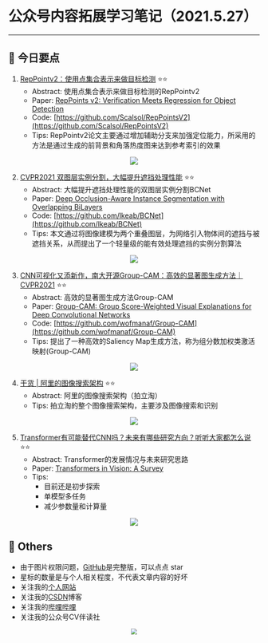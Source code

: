 # 公众号内容拓展学习笔记（2021.5.27）

------



## :paperclip:  今日要点

1. [RepPointv2：使用点集合表示来做目标检测](https://mp.weixin.qq.com/s/agXb87YuHESpJm7JaMB2jQ)         :star::star:
   - Abstract: 使用点集合表示来做目标检测的RepPointv2
   - Paper: [RepPoints v2: Verification Meets Regression for Object Detection](https://arxiv.org/pdf/2007.08508.pdf)
   - Code: [https://github.com/Scalsol/RepPointsV2](https://github.com/Scalsol/RepPointsV2)
   - Tips:  RepPointv2论文主要通过增加辅助分支来加强定位能力，所采用的方法是通过生成的前背景和角落热度图来达到参考索引的效果

<div align=center><img src="https://mmbiz.qpic.cn/mmbiz_png/KYSDTmOVZvpdhaj3PgHIK1afk3czhxgcmdywGvInGJF8QkqliaUlxKe6YMYb3cPOrQK9WzXxJZdI8vDcMgH6E3A/640?wx_fmt=png&tp=webp&wxfrom=5&wx_lazy=1&wx_co=1" style='zoom:100%'>
</div>


2. [CVPR2021 双图层实例分割，大幅提升遮挡处理性能](https://mp.weixin.qq.com/s/LL3uw1ZVxio20wrvzM8Vag)       :star::star:
   - Abstract: 大幅提升遮挡处理性能的双图层实例分割BCNet
   - Paper: [Deep Occlusion-Aware Instance Segmentation with Overlapping BiLayers](https://arxiv.org/pdf/2103.12340.pdf)
   - Code: [https://github.com/lkeab/BCNet](https://github.com/lkeab/BCNet)
   - Tips: 本文通过将图像建模为两个重叠图层，为网络引入物体间的遮挡与被遮挡关系，从而提出了一个轻量级的能有效处理遮挡的实例分割算法

<div align=center><img src="https://mmbiz.qpic.cn/mmbiz_png/PZnHqRzLEck8Ou27RAviaYmKO9yteee2ctVszia7y5ubiaOW6ms6uOZ7cfmFB8MujkufEoIs01RnWvvakDIRwGMQQ/640?wx_fmt=png&tp=webp&wxfrom=5&wx_lazy=1&wx_co=1" style='zoom:100%'>
</div>

3. [CNN可视化又添新作，南大开源Group-CAM：高效的显著图生成方法｜CVPR2021](https://mp.weixin.qq.com/s/kBlTAbNoyfiJeEEhexA4-A)       :star::star:
   - Abstract: 高效的显著图生成方法Group-CAM
   - Paper: [Group-CAM: Group Score-Weighted Visual Explanations for Deep Convolutional Networks](https://augmentedperception.github.io/total_relighting/total_relighting_paper.pdf)
   - Code: [https://github.com/wofmanaf/Group-CAM](https://github.com/wofmanaf/Group-CAM)
   - Tips: 提出了一种高效的Saliency Map生成方法，称为组分数加权类激活映射(Group-CAM)
<div align=center><img src="https://mmbiz.qpic.cn/sz_mmbiz_jpg/gYUsOT36vfqhwlSMXLnS5zGibEhoQj5ib4SQN5RWMkm0DJA11DiawPvtWFrUz5u4dPrdvlI0GEguDDhFnRPwODxbA/640?wx_fmt=jpeg&tp=webp&wxfrom=5&wx_lazy=1&wx_co=1" style='zoom:100%'>
</div>


4. [干货 | 阿里的图像搜索架构](https://mp.weixin.qq.com/s/bS_oUW5B9L3e6-3oGRjXUA)       :star::star:
   - Abstract:  阿里的图像搜索架构（拍立淘）
   - Tips: 拍立淘的整个图像搜索架构，主要涉及图像搜索和识别

<div align=center><img src="https://mmbiz.qpic.cn/mmbiz_png/PW0wIHxgg3mBpkvWMzg4h02PBhibkpIJKdib9NDaZsnpyrCucxib2cUia1eAw2U4RZd6zwwyxnZ1SREbjOorHxB9dw/640?wx_fmt=png&tp=webp&wxfrom=5&wx_lazy=1&wx_co=1" style='zoom:100%'>
</div>


5. [Transformer有可能替代CNN吗？未来有哪些研究方向？听听大家都怎么说](https://mp.weixin.qq.com/s/0edxWEbJQltbqHKLFz2uFg)       :star::star:
   - Abstract: Transformer的发展情况与未来研究思路
   - Paper: [Transformers in Vision: A Survey](https://arxiv.org/pdf/2101.01169.pdf)
   - Tips: 
     - 目前还是初步探索
     - 单模型多任务
     - 减少参数量和计算量

<div align=center><img src="https://mmbiz.qpic.cn/mmbiz_png/KmXPKA19gWibvpyNraHJgibTovCUO9pUwicFjtjLx1qciaTTwdTqOdaYNBa60rMukRRcC1tR8se9aiaTlNyJ04X8W4Q/640?wx_fmt=png&tp=webp&wxfrom=5&wx_lazy=1&wx_co=1" style='zoom:100%'>
</div>

## :paperclip:  Others

- 由于图片权限问题，[GitHub](https://github.com/xiaoxuebajie/dairly_learning)是完整版，可以点点 star
- 星标的数量是与个人相关程度，不代表文章内容的好坏
- 关注我的[个人网站](http://www.cvbds.cn/)
- 关注我的[CSDN](https://blog.csdn.net/xiaoxuebajie)博客
- 关注我的[哔哩哔哩](https://space.bilibili.com/424394389)
- 关注我的公众号CV伴读社

<div align=center><img src="https://img-blog.csdnimg.cn/202005031406335.jpg" style='zoom:80%'>
</div>